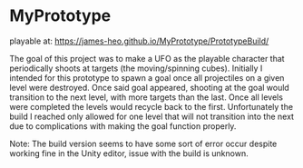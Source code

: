 # MyPrototype
 
playable at: https://james-heo.github.io/MyPrototype/PrototypeBuild/

The goal of this project was to make a UFO as the playable character that periodically shoots at targets (the moving/spinning cubes). Initially I intended for this prototype to spawn a goal once all projectiles on a given level were destroyed. Once said goal appeared, shooting at the goal would transition to the next level, with more targets than the last. Once all levels were completed the levels would recycle back to the first. Unfortunately the build I reached only allowed for one level that will not transition into the next due to complications with making the goal function properly.

Note: The build version seems to have some sort of error occur despite working fine in the Unity editor, issue with the build is unknown.
